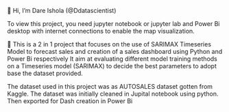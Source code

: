 👋 Hi, I’m Dare Ishola (@Ddatascientist)

To view this project, you need jupyter notebook or jupyter lab and Power Bi desktop with internet connections to enable the map visualization.

👀 This is a 2 in 1 project that focuses on the use of SARIMAX Timeseries Model to forecast sales and creation of a sales dashboard using Python and Power Bi respectively It aim at evaluating different model training methods on a Timeseries model (SARIMAX) to decide the best parameters to adopt base the dataset provided.

The dataset used in this project was as AUTOSALES dataset gotten from Kaggle. The dataset was initially cleaned in Jupital notebook using python. Then exported for Dash creation in Power Bi
